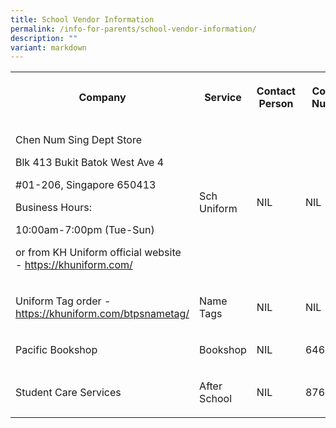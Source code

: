 ```yaml
---
title: School Vendor Information
permalink: /info-for-parents/school-vendor-information/
description: ""
variant: markdown
---
```

<table style="minWidth: 100px">
<colgroup>
<col>
<col>
<col>
<col>
</colgroup>
<tbody>
<tr>
<th rowspan="1" colspan="1">
<p>Company</p>
</th>
<th rowspan="1" colspan="1">
<p>Service</p>
</th>
<th rowspan="1" colspan="1">
<p>Contact Person</p>
</th>
<th rowspan="1" colspan="1">
<p>Contact Number</p>
</th>
</tr>
<tr>
<td rowspan="1" colspan="1">
<p>Chen Num Sing Dept Store</p>
<p>Blk 413 Bukit Batok West Ave 4</p>
<p>#01-206, Singapore 650413</p>
<p>Business Hours:</p>
<p>10:00am-7:00pm (Tue-Sun)</p>
<p>or from KH Uniform official website - <a href="https://khuniform.com/" rel="noopener noreferrer nofollow" target="_blank">https://khuniform.com/</a>
</p>
</td>
<td rowspan="1" colspan="1">
<p>Sch Uniform</p>
</td>
<td rowspan="1" colspan="1">
<p>NIL</p>
</td>
<td rowspan="1" colspan="1">
<p>NIL</p>
</td>
</tr>
<tr>
<td rowspan="1" colspan="1">
<p>Uniform Tag order - <a href="https://khuniform.com/btpsnametag/" rel="noopener noreferrer nofollow" target="_blank">https://khuniform.com/btpsnametag/</a>
</p>
</td>
<td rowspan="1" colspan="1">
<p>Name Tags</p>
</td>
<td rowspan="1" colspan="1">
<p>NIL</p>
</td>
<td rowspan="1" colspan="1">
<p>NIL</p>
</td>
</tr>
<tr>
<td rowspan="1" colspan="1">
<p>Pacific Bookshop</p>
</td>
<td rowspan="1" colspan="1">
<p>Bookshop</p>
</td>
<td rowspan="1" colspan="1">
<p>NIL</p>
</td>
<td rowspan="1" colspan="1">
<p>64623920</p>
</td>
</tr>
<tr>
<td rowspan="1" colspan="1">
<p>Student Care Services</p>
</td>
<td rowspan="1" colspan="1">
<p>After School</p>
</td>
<td rowspan="1" colspan="1">
<p>NIL</p>
</td>
<td rowspan="1" colspan="1">
<p>87689011</p>
</td>
</tr>
</tbody>
</table>
<p>
<br>
</p>